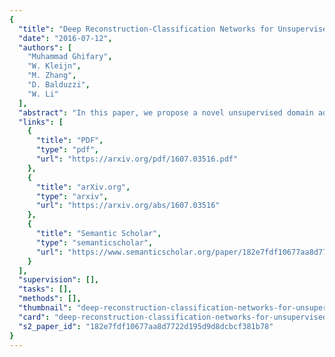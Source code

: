 ```yaml
---
{
  "title": "Deep Reconstruction-Classification Networks for Unsupervised Domain Adaptation",
  "date": "2016-07-12",
  "authors": [
    "Muhammad Ghifary",
    "W. Kleijn",
    "M. Zhang",
    "D. Balduzzi",
    "W. Li"
  ],
  "abstract": "In this paper, we propose a novel unsupervised domain adaptation algorithm based on deep learning for visual object recognition. Specifically, we design a new model called Deep Reconstruction-Classification Network (DRCN), which jointly learns a shared encoding representation for two tasks: (i) supervised classification of labeled source data, and (ii) unsupervised reconstruction of unlabeled target data. In this way, the learnt representation not only preserves discriminability, but also encodes useful information from the target domain. Our new DRCN model can be optimized by using backpropagation similarly as the standard neural networks.",
  "links": [
    {
      "title": "PDF",
      "type": "pdf",
      "url": "https://arxiv.org/pdf/1607.03516.pdf"
    },
    {
      "title": "arXiv.org",
      "type": "arxiv",
      "url": "https://arxiv.org/abs/1607.03516"
    },
    {
      "title": "Semantic Scholar",
      "type": "semanticscholar",
      "url": "https://www.semanticscholar.org/paper/182e7fdf10677aa8d7722d195d9d8dcbcf381b78"
    }
  ],
  "supervision": [],
  "tasks": [],
  "methods": [],
  "thumbnail": "deep-reconstruction-classification-networks-for-unsupervised-domain-adaptation-thumb.jpg",
  "card": "deep-reconstruction-classification-networks-for-unsupervised-domain-adaptation-card.jpg",
  "s2_paper_id": "182e7fdf10677aa8d7722d195d9d8dcbcf381b78"
}
---
```


